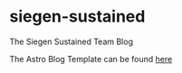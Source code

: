 # siegen-sustained
The Siegen Sustained Team Blog

The Astro Blog Template can be found [here](https://github.com/danielcgilibert/blog-template)